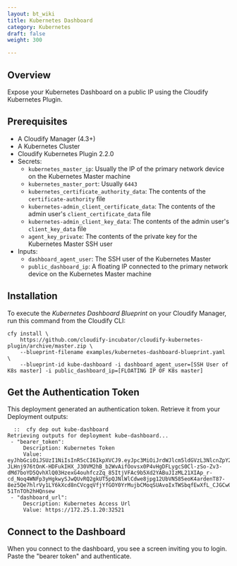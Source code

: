 ```yaml
---
layout: bt_wiki
title: Kubernetes Dashboard
category: Kubernetes
draft: false
weight: 300

---
```

## Overview

Expose your Kubernetes Dashboard on a public IP using the Cloudify Kubernetes Plugin.

## Prerequisites

* A Cloudify Manager (4.3+)
* A Kubernetes Cluster
* Cloudify Kubernetes Plugin 2.2.0
* Secrets:
  * `kubernetes_master_ip`: Usually the IP of the primary network device on the Kubernetes Master machine
  * `kubernetes_master_port`: Usually `6443`
  * `kubernetes_certificate_authority_data`: The contents of the `certificate-authority` file
  * `kubernetes-admin_client_certificate_data`:  The contents of the admin user's `client_certificate_data` file
  * `kubernetes-admin_client_key_data`: The contents of the admin user's `client_key_data` file
  * `agent_key_private`: The contents of the private key for the Kubernetes Master SSH user
* Inputs:
  * `dashboard_agent_user`: The SSH user of the Kubernetes Master
  * `public_dashboard_ip`: A floating IP connected to the primary network device on the Kubernetes Master machine

## Installation

To execute the _Kubernetes Dashboard Blueprint_ on your Cloudify Manager, run this command from the Cloudify CLI:

```shell
cfy install \
    https://github.com/cloudify-incubator/cloudify-kubernetes-plugin/archive/master.zip \
    --blueprint-filename examples/kubernetes-dashboard-blueprint.yaml \
    --blueprint-id kube-dashboard -i dashboard_agent_user=[SSH User of K8s master] -i public_dashboard_ip=[FLOATING IP OF K8s master]
```

## Get the Authentication Token

This deployment generated an authentication token. Retrieve it from your Deployment outputs:

```shell
  ::  cfy dep out kube-dashboard
Retrieving outputs for deployment kube-dashboard...
 - "bearer_token":
     Description: Kubernetes Token
     Value: eyJhbGciOiJSUzI1NiIsInR5cCI6IkpXVCJ9.eyJpc3MiOiJrdWJlcm5ldGVzL3NlcnZpY2VhY2NvdW50Iiwia3ViZXJuZXRlcy5pby9zZXJ2aWNlYWNjb3VudC9uYW1lc3BhY2UiOiJrdWJlLXN5c3RlbSIsImt1YmVybmV0ZXMuaW8vc2VydmljZWFjY291bnQvc2VjcmV0Lm5hbWUiOiJhZG1pbi11c2VyLXRva2VuLXA2NGw3Iiwia3ViZXJuZXRlcy5pby9zZXJ2aWNlYWNjb3VudC9zZXJ2aWNlLWFjY291bnQubmFtZSI6ImFkbWluLXVzZXIiLCJrdWJlcm5ldGVzLmlvL3NlcnZpY2VhY2NvdW50L3NlcnZpY2UtYWNjb3VudC51aWQiOiJjOGNhYjc0ZC0zNzNkLTExZTgtOWQzMS1mYTE2M2VmM2IzOGQiLCJzdWIiOiJzeXN0ZW06c2VydmljZWFjY291bnQ6a3ViZS1zeXN0ZW06YWRtaW4tdXNlciJ9.ibWzDPKUqIqbak3twXSvPqn-JLHnj976tOnK-HDFukIHX_J30VM2hB_b2WvAifOovsx0P4vHgDFLygcS0Cl-zSo-Zv3-dMd7boYD5QvhXlQ03HzexG4ouhfczZq_85ItjVFAc9b5Xd2YABuJIzML21XIAp_r-cd_Noq4WNFp3yHgkwySJwQUvRQ2gkUT5pQJNlWlCdwe8jpg12UbVN585eoK4ardenT87-8ez5Qe7hlrVy1LY6kXcd8nCVcgqVfjYfGOY0YrMujbCMoqSUAvoIxTWSbqfEwXfL_CJGCwOOFO770WtfxHuwrnl3_sxpe6evrLFL-51TnTOh2hHQnsew
 - "dashboard_url":
     Description: Kubernetes Access Url
     Value: https://172.25.1.20:32521
```

## Connect to the Dashboard

When you connect to the dashboard, you see a screen inviting you to login. Paste the "bearer token" and authenticate.
